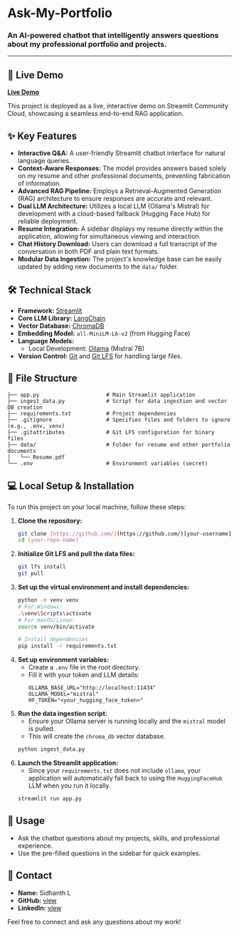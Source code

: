 # Ask-My-Portfolio

### An AI-powered chatbot that intelligently answers questions about my professional portfolio and projects.

---

## 🚀 Live Demo

**[Live Demo](https://askmyportfolio-deploy.streamlit.app/)**

This project is deployed as a live, interactive demo on Streamlit Community Cloud, showcasing a seamless end-to-end RAG application.

## ✨ Key Features

* **Interactive Q&A:** A user-friendly Streamlit chatbot interface for natural language queries.
* **Context-Aware Responses:** The model provides answers based solely on my resume and other professional documents, preventing fabrication of information.
* **Advanced RAG Pipeline:** Employs a Retrieval-Augmented Generation (RAG) architecture to ensure responses are accurate and relevant.
* **Dual LLM Architecture:** Utilizes a local LLM (Ollama's Mistral) for development with a cloud-based fallback (Hugging Face Hub) for reliable deployment.
* **Resume Integration:** A sidebar displays my resume directly within the application, allowing for simultaneous viewing and interaction.
* **Chat History Download:** Users can download a full transcript of the conversation in both PDF and plain text formats.
* **Modular Data Ingestion:** The project's knowledge base can be easily updated by adding new documents to the `data/` folder.

## 🛠️ Technical Stack

-   **Framework:** [Streamlit](https://streamlit.io/)
-   **Core LLM Library:** [LangChain](https://www.langchain.com/)
-   **Vector Database:** [ChromaDB](https://www.trychroma.com/)
-   **Embedding Model:** `all-MiniLM-L6-v2` (from Hugging Face)
-   **Language Models:**
    -   Local Development: [Ollama](https://ollama.ai/) (Mistral 7B)
-   **Version Control:** [Git](https://git-scm.com/) and [Git LFS](https://git-lfs.github.com/) for handling large files.

## 📂 File Structure

```
├── app.py                     # Main Streamlit application
├── ingest_data.py             # Script for data ingestion and vector DB creation
├── requirements.txt           # Project dependencies
├── .gitignore                 # Specifies files and folders to ignore (e.g., .env, venv)
├── .gitattributes             # Git LFS configuration for binary files
├── data/                      # Folder for resume and other portfolio documents
│   └── Resume.pdf
└── .env                       # Environment variables (secret)
```

## 💻 Local Setup & Installation

To run this project on your local machine, follow these steps:

1.  **Clone the repository:**
    ```bash
    git clone [https://github.com/](https://github.com/)[your-username]/[your-repo-name].git
    cd [your-repo-name]
    ```
2.  **Initialize Git LFS and pull the data files:**
    ```bash
    git lfs install
    git pull
    ```
3.  **Set up the virtual environment and install dependencies:**
    ```bash
    python -m venv venv
    # For Windows:
    .\venv\Scripts\activate
    # For macOS/Linux:
    source venv/bin/activate

    # Install dependencies
    pip install -r requirements.txt
    ```
4.  **Set up environment variables:**
    -   Create a `.env` file in the root directory.
    -   Fill it with your token and LLM details:
        ```
        OLLAMA_BASE_URL="http://localhost:11434"
        OLLAMA_MODEL="mistral"
        HF_TOKEN="<your_hugging_face_token>"
        ```
5.  **Run the data ingestion script:**
    -   Ensure your Ollama server is running locally and the `mistral` model is pulled.
    -   This will create the `chroma_db` vector database.
    ```bash
    python ingest_data.py
    ```
6.  **Launch the Streamlit application:**
    -   Since your `requirements.txt` does not include `ollama`, your application will automatically fall back to using the `HuggingFaceHub` LLM when you run it locally.
    ```bash
    streamlit run app.py
    ```

## 📄 Usage

-   Ask the chatbot questions about my projects, skills, and professional experience.
-   Use the pre-filled questions in the sidebar for quick examples.

## 🤝 Contact

-   **Name:** Sidhanth L
-   **GitHub:** [view](https://github.com/sidhanth01)
-   **LinkedIn:** [view](https://www.linkedin.com/in/sidhanth-l-60667b311/?utm_source=share&utm_campaign=share_via&utm_content=profile&utm_medium=android_app)

Feel free to connect and ask any questions about my work! 
